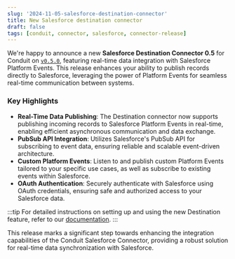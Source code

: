 ```yaml
---
slug: '2024-11-05-salesforce-destination-connector'
title: New Salesforce destination connector
draft: false
tags: [conduit, connector, salesforce, connector-release]
---
```


We're happy to announce a new **Salesforce Destination Connector 0.5** for Conduit on [`v0.5.0`](https://github.com/conduitio-labs/conduit-connector-salesforce/releases/tag/v0.5.0), featuring real-time data integration with Salesforce Platform Events. This release enhances your ability to publish records directly to Salesforce, leveraging the power of Platform Events for seamless real-time communication between systems.

<!--truncate-->

### Key Highlights

-  **Real-Time Data Publishing**: The Destination connector now supports publishing incoming records to Salesforce Platform Events in real-time, enabling efficient asynchronous communication and data exchange.
-  **PubSub API Integration**: Utilizes Salesforce's PubSub API for subscribing to event data, ensuring reliable and scalable event-driven architecture.
-  **Custom Platform Events**: Listen to and publish custom Platform Events tailored to your specific use cases, as well as subscribe to existing events within Salesforce.
-  **OAuth Authentication**: Securely authenticate with Salesforce using OAuth credentials, ensuring safe and authorized access to your Salesforce data.

:::tip
For detailed instructions on setting up and using the new Destination feature, refer to our [documentation](https://github.com/conduitio-labs/conduit-connector-salesforce#destination).
:::

This release marks a significant step towards enhancing the integration capabilities of the Conduit Salesforce Connector, providing a robust solution for real-time data synchronization with Salesforce.
